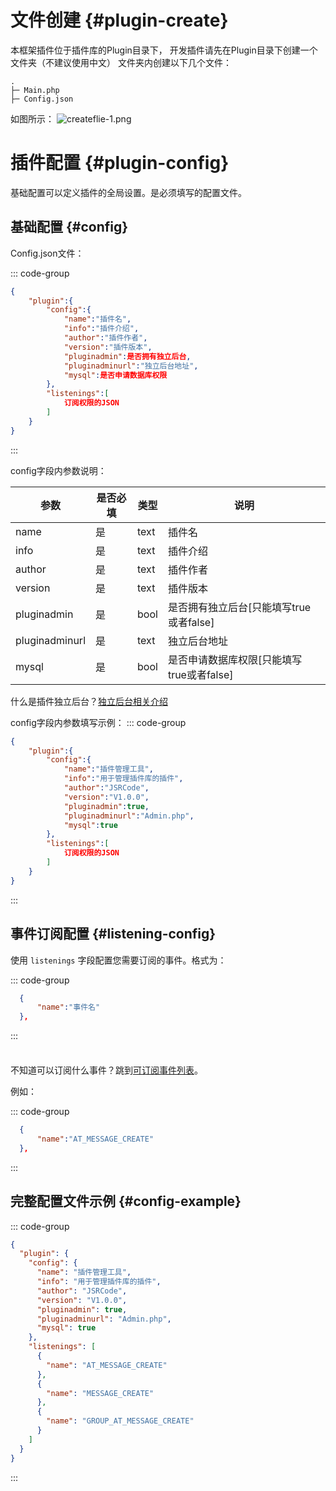 # 文件创建 {#plugin-create}

本框架插件位于插件库的Plugin目录下，
开发插件请先在Plugin目录下创建一个文件夹（不建议使用中文）
文件夹内创建以下几个文件：
```
.
├─ Main.php
├─ Config.json
```
如图所示：
![createflie-1.png](/api/createflie-1.png)

# 插件配置 {#plugin-config}

基础配置可以定义插件的全局设置。是必须填写的配置文件。

## 基础配置 {#config}

Config.json文件：

::: code-group

```json [Config.json]
{
    "plugin":{
        "config":{
            "name":"插件名",
            "info":"插件介绍",
            "author":"插件作者",
            "version":"插件版本",
            "pluginadmin":是否拥有独立后台,
            "pluginadminurl":"独立后台地址",
            "mysql":是否申请数据库权限
        },
        "listenings":[
            订阅权限的JSON
        ]
    }
}
```

:::

config字段内参数说明：

| 参数           | 是否必填 | 类型 | 说明                                       |
| -------------- | -------- | ---- | ---------------------------------------- |
| name           | 是       | text | 插件名                                    |
| info           | 是       | text | 插件介绍                                  |
| author         | 是       | text | 插件作者                                  |
| version        | 是       | text | 插件版本                                  |
| pluginadmin    | 是       | bool | 是否拥有独立后台[只能填写true或者false]     |
| pluginadminurl | 是       | text | 独立后台地址                              |
| mysql          | 是       | bool | 是否申请数据库权限[只能填写true或者false]   |

什么是插件独立后台？[独立后台相关介绍](/api/what-admin)

config字段内参数填写示例：
::: code-group

```json [Config.json]
{
    "plugin":{
        "config":{
            "name":"插件管理工具",
            "info":"用于管理插件库的插件",
            "author":"JSRCode",
            "version":"V1.0.0",
            "pluginadmin":true,
            "pluginadminurl":"Admin.php",
            "mysql":true
        },
        "listenings":[
            订阅权限的JSON
        ]
    }
}
```

:::

## 事件订阅配置 {#listening-config}

使用 `listenings` 字段配置您需要订阅的事件。格式为：

::: code-group

```json [Config.json]
  {
      "name":"事件名"
  },
```

:::

<div class="tip custom-block" style="padding-top: 8px">

不知道可以订阅什么事件？跳到[可订阅事件列表](/api/event-list)。

</div>

例如：

::: code-group

```json [Config.json]
  {
      "name":"AT_MESSAGE_CREATE"
  },
```

:::

## 完整配置文件示例 {#config-example}

::: code-group

```json [Config.json]
{
  "plugin": {
    "config": {
      "name": "插件管理工具",
      "info": "用于管理插件库的插件",
      "author": "JSRCode",
      "version": "V1.0.0",
      "pluginadmin": true,
      "pluginadminurl": "Admin.php",
      "mysql": true
    },
    "listenings": [
      {
        "name": "AT_MESSAGE_CREATE"
      },
      {
        "name": "MESSAGE_CREATE"
      },
      {
        "name": "GROUP_AT_MESSAGE_CREATE"
      }
    ]
  }
}
```

:::
